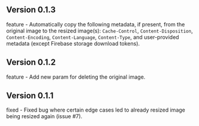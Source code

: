## Version 0.1.3

feature - Automatically copy the following metadata, if present, from the original image to the resized image(s): `Cache-Control`, `Content-Disposition`, `Content-Encoding`, `Content-Language`, `Content-Type`, and user-provided metadata (except Firebase storage download tokens).

## Version 0.1.2

feature - Add new param for deleting the original image.

## Version 0.1.1

fixed - Fixed bug where certain edge cases led to already resized image being resized again (issue #7).

